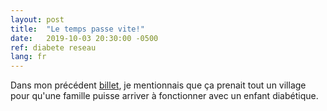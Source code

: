 ```yaml
---
layout: post
title:  "Le temps passe vite!"
date:   2019-10-03 20:30:00 -0500
ref: diabete reseau
lang: fr
---
```

Dans mon précédent [billet]({site.baserul}/_posts/2019-02-09-un-village.md), je mentionnais que ça prenait tout un village pour qu'une famille puisse arriver à fonctionner avec un enfant diabétique.
